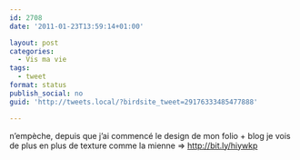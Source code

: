 ```yaml
---
id: 2708
date: '2011-01-23T13:59:14+01:00'

layout: post
categories:
  - Vis ma vie
tags:
  - tweet
format: status
publish_social: no
guid: 'http://tweets.local/?birdsite_tweet=29176333485477888'

---
```


n’empèche, depuis que j’ai commencé le design de mon folio + blog je vois de plus en plus de texture comme la mienne =&gt; http://bit.ly/hiywkp